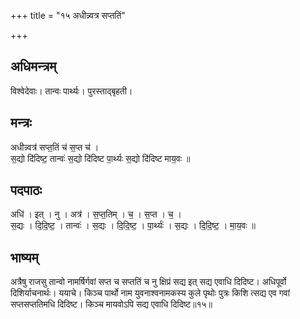 +++
title = "१५ अधीन्न्वत्र सप्ततिं"

+++
## अधिमन्त्रम्
विश्वेदेवाः। तान्वः पार्थ्यः। पुरस्ताद्बृहती।

## मन्त्रः
अधीन्न्वत्र॑ सप्त॒तिं च॑ स॒प्त च॑ ।  
स॒द्यो दि॑दिष्ट॒ तान्वः॑ स॒द्यो दि॑दिष्ट पा॒र्थ्यः स॒द्यो दि॑दिष्ट माय॒वः ॥

## पदपाठः
अधि॑ । इत् । नु । अत्र॑ । स॒प्त॒तिम् । च॒ । स॒प्त । च॒ ।  
स॒द्यः । दि॒दि॒ष्ट॒ । तान्वः॑ । स॒द्यः । दि॒दि॒ष्ट॒ । पा॒र्थ्यः॑ । स॒द्यः । दि॒दि॒ष्ट॒ । मा॒य॒वः ॥

## भाष्यम्
अत्रैषु राजसु तान्वो नामर्षिर्गवां सप्त च सप्ततिं च नु क्षिप्रं सद्य इत् सद्य एवाधि दिदिष्ट। अधिपूर्वो दिशिर्याचनार्थः। ययाचे। किञ्च पार्थो नाम युवनाश्वनामकस्य कुले पृथोः पुत्रः किशि त्सद्य एव गवां सप्तसप्ततिमधि दिदिष्ट। किञ्च मायवोऽपि सद्य एवाधि दिदिष्ट॥१५॥